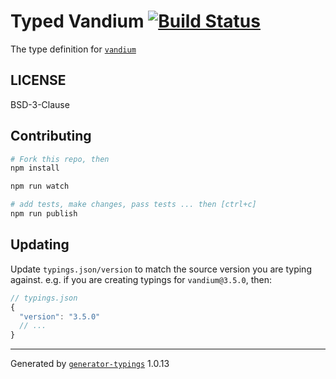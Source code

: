 # Typed Vandium  [![Build Status](https://travis-ci.org/miltador/typed-vandium.svg?branch=master)](https://travis-ci.org/miltador/typed-vandium)


The type definition for [`vandium`](https://github.com/vandium-io/vandium-node)

## LICENSE

BSD-3-Clause

## Contributing

```sh
# Fork this repo, then
npm install

npm run watch

# add tests, make changes, pass tests ... then [ctrl+c]
npm run publish
```

## Updating

Update `typings.json/version` to match the source version you are typing against.
e.g. if you are creating typings for `vandium@3.5.0`, then:

```js
// typings.json
{
  "version": "3.5.0"
  // ...
}
```

----

Generated by [`generator-typings`](https://github.com/typings/generator-typings) 1.0.13

